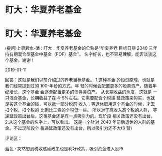 # 盯大：华夏养老基金

# 盯大：华夏养老基金

(提问)上善若水-潘 : 盯大：华夏养老基金的全称是“华夏养老 目标日期 2040 三年持有期混合型基金中基金（FOF）基金”， 名字好长，也不容易理解，能否谈谈这个基金，谢谢！

2019-01-11

回答：这就是我们以前介绍过的养老目标基金。 1.这种基金 的投资原理，也就是我们经常提到过的 100-年龄的方式。年 轻的时候会配置更多的股票资产，随着年纪增长，这个基金 会逐渐配置更多的债券类资产。 从长期收益的角度，这就是 一只混合基金，长期收益了在 4-5%左右。它需要配合个税递 延政策来购买，也就是买这个基金的钱，可以抵一部分税前 收入；等退休取用这个基金的时候，才去扣个税，扣个税的 比例比工资的个税低一些。 所以对于高收入高个税的人群， 等递延政策出台后，这类基金还是有一点吸引力的。现阶段 相关政策还没有出台。 2.从这个基金的名字上，可以看出。 这是一个针对 2040 年前后退休的人群的基金。不过现阶段个 税递延政策还没有出台，所以吸引力还不大(6 赞)

评论区：

蓝色 : 突然想到税收递延政策也是利好政策，吸引资金进入股市